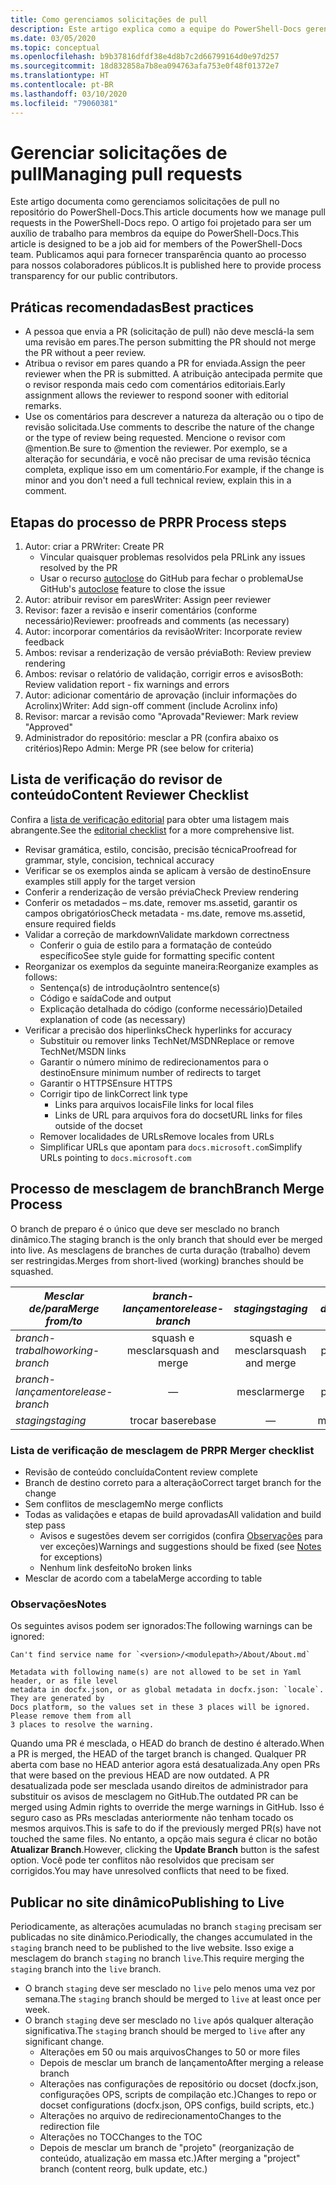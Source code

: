 ```yaml
---
title: Como gerenciamos solicitações de pull
description: Este artigo explica como a equipe do PowerShell-Docs gerencia solicitações de pull.
ms.date: 03/05/2020
ms.topic: conceptual
ms.openlocfilehash: b9b37816dfdf38e4d8b7c2d66799164d0e97d257
ms.sourcegitcommit: 18d832858a7b8ea094763afa753e0f48f01372e7
ms.translationtype: HT
ms.contentlocale: pt-BR
ms.lasthandoff: 03/10/2020
ms.locfileid: "79060381"
---
```

# <a name="managing-pull-requests"></a><span data-ttu-id="7f496-103">Gerenciar solicitações de pull</span><span class="sxs-lookup"><span data-stu-id="7f496-103">Managing pull requests</span></span>

<span data-ttu-id="7f496-104">Este artigo documenta como gerenciamos solicitações de pull no repositório do PowerShell-Docs.</span><span class="sxs-lookup"><span data-stu-id="7f496-104">This article documents how we manage pull requests in the PowerShell-Docs repo.</span></span> <span data-ttu-id="7f496-105">O artigo foi projetado para ser um auxílio de trabalho para membros da equipe do PowerShell-Docs.</span><span class="sxs-lookup"><span data-stu-id="7f496-105">This article is designed to be a job aid for members of the PowerShell-Docs team.</span></span> <span data-ttu-id="7f496-106">Publicamos aqui para fornecer transparência quanto ao processo para nossos colaboradores públicos.</span><span class="sxs-lookup"><span data-stu-id="7f496-106">It is published here to provide process transparency for our public contributors.</span></span>

## <a name="best-practices"></a><span data-ttu-id="7f496-107">Práticas recomendadas</span><span class="sxs-lookup"><span data-stu-id="7f496-107">Best practices</span></span>

- <span data-ttu-id="7f496-108">A pessoa que envia a PR (solicitação de pull) não deve mesclá-la sem uma revisão em pares.</span><span class="sxs-lookup"><span data-stu-id="7f496-108">The person submitting the PR should not merge the PR without a peer review.</span></span>
- <span data-ttu-id="7f496-109">Atribua o revisor em pares quando a PR for enviada.</span><span class="sxs-lookup"><span data-stu-id="7f496-109">Assign the peer reviewer when the PR is submitted.</span></span> <span data-ttu-id="7f496-110">A atribuição antecipada permite que o revisor responda mais cedo com comentários editoriais.</span><span class="sxs-lookup"><span data-stu-id="7f496-110">Early assignment allows the reviewer to respond sooner with editorial remarks.</span></span>
- <span data-ttu-id="7f496-111">Use os comentários para descrever a natureza da alteração ou o tipo de revisão solicitada.</span><span class="sxs-lookup"><span data-stu-id="7f496-111">Use comments to describe the nature of the change or the type of review being requested.</span></span> <span data-ttu-id="7f496-112">Mencione o revisor com @mention.</span><span class="sxs-lookup"><span data-stu-id="7f496-112">Be sure to @mention the reviewer.</span></span> <span data-ttu-id="7f496-113">Por exemplo, se a alteração for secundária, e você não precisar de uma revisão técnica completa, explique isso em um comentário.</span><span class="sxs-lookup"><span data-stu-id="7f496-113">For example, if the change is minor and you don't need a full technical review, explain this in a comment.</span></span>

## <a name="pr-process-steps"></a><span data-ttu-id="7f496-114">Etapas do processo de PR</span><span class="sxs-lookup"><span data-stu-id="7f496-114">PR Process steps</span></span>

1. <span data-ttu-id="7f496-115">Autor: criar a PR</span><span class="sxs-lookup"><span data-stu-id="7f496-115">Writer: Create PR</span></span>
   - <span data-ttu-id="7f496-116">Vincular quaisquer problemas resolvidos pela PR</span><span class="sxs-lookup"><span data-stu-id="7f496-116">Link any issues resolved by the PR</span></span>
   - <span data-ttu-id="7f496-117">Usar o recurso [autoclose](https://help.github.com/en/articles/closing-issues-using-keywords) do GitHub para fechar o problema</span><span class="sxs-lookup"><span data-stu-id="7f496-117">Use GitHub's [autoclose](https://help.github.com/en/articles/closing-issues-using-keywords) feature to close the issue</span></span>
1. <span data-ttu-id="7f496-118">Autor: atribuir revisor em pares</span><span class="sxs-lookup"><span data-stu-id="7f496-118">Writer: Assign peer reviewer</span></span>
1. <span data-ttu-id="7f496-119">Revisor: fazer a revisão e inserir comentários (conforme necessário)</span><span class="sxs-lookup"><span data-stu-id="7f496-119">Reviewer: proofreads and comments (as necessary)</span></span>
1. <span data-ttu-id="7f496-120">Autor: incorporar comentários da revisão</span><span class="sxs-lookup"><span data-stu-id="7f496-120">Writer: Incorporate review feedback</span></span>
1. <span data-ttu-id="7f496-121">Ambos: revisar a renderização de versão prévia</span><span class="sxs-lookup"><span data-stu-id="7f496-121">Both: Review preview rendering</span></span>
1. <span data-ttu-id="7f496-122">Ambos: revisar o relatório de validação, corrigir erros e avisos</span><span class="sxs-lookup"><span data-stu-id="7f496-122">Both: Review validation report - fix warnings and errors</span></span>
1. <span data-ttu-id="7f496-123">Autor: adicionar comentário de aprovação (incluir informações do Acrolinx)</span><span class="sxs-lookup"><span data-stu-id="7f496-123">Writer: Add sign-off comment (include Acrolinx info)</span></span>
1. <span data-ttu-id="7f496-124">Revisor: marcar a revisão como "Aprovada"</span><span class="sxs-lookup"><span data-stu-id="7f496-124">Reviewer: Mark review "Approved"</span></span>
1. <span data-ttu-id="7f496-125">Administrador do repositório: mesclar a PR (confira abaixo os critérios)</span><span class="sxs-lookup"><span data-stu-id="7f496-125">Repo Admin: Merge PR (see below for criteria)</span></span>

## <a name="content-reviewer-checklist"></a><span data-ttu-id="7f496-126">Lista de verificação do revisor de conteúdo</span><span class="sxs-lookup"><span data-stu-id="7f496-126">Content Reviewer Checklist</span></span>

<span data-ttu-id="7f496-127">Confira a [lista de verificação editorial](editorial-checklist.md) para obter uma listagem mais abrangente.</span><span class="sxs-lookup"><span data-stu-id="7f496-127">See the [editorial checklist](editorial-checklist.md) for a more comprehensive list.</span></span>

- <span data-ttu-id="7f496-128">Revisar gramática, estilo, concisão, precisão técnica</span><span class="sxs-lookup"><span data-stu-id="7f496-128">Proofread for grammar, style, concision, technical accuracy</span></span>
- <span data-ttu-id="7f496-129">Verificar se os exemplos ainda se aplicam à versão de destino</span><span class="sxs-lookup"><span data-stu-id="7f496-129">Ensure examples still apply for the target version</span></span>
- <span data-ttu-id="7f496-130">Conferir a renderização de versão prévia</span><span class="sxs-lookup"><span data-stu-id="7f496-130">Check Preview rendering</span></span>
- <span data-ttu-id="7f496-131">Conferir os metadados – ms.date, remover ms.assetid, garantir os campos obrigatórios</span><span class="sxs-lookup"><span data-stu-id="7f496-131">Check metadata - ms.date, remove ms.assetid, ensure required fields</span></span>
- <span data-ttu-id="7f496-132">Validar a correção de markdown</span><span class="sxs-lookup"><span data-stu-id="7f496-132">Validate markdown correctness</span></span>
  - <span data-ttu-id="7f496-133">Conferir o guia de estilo para a formatação de conteúdo específico</span><span class="sxs-lookup"><span data-stu-id="7f496-133">See style guide for formatting specific content</span></span>
- <span data-ttu-id="7f496-134">Reorganizar os exemplos da seguinte maneira:</span><span class="sxs-lookup"><span data-stu-id="7f496-134">Reorganize examples as follows:</span></span>
  - <span data-ttu-id="7f496-135">Sentença(s) de introdução</span><span class="sxs-lookup"><span data-stu-id="7f496-135">Intro sentence(s)</span></span>
  - <span data-ttu-id="7f496-136">Código e saída</span><span class="sxs-lookup"><span data-stu-id="7f496-136">Code and output</span></span>
  - <span data-ttu-id="7f496-137">Explicação detalhada do código (conforme necessário)</span><span class="sxs-lookup"><span data-stu-id="7f496-137">Detailed explanation of code (as necessary)</span></span>
- <span data-ttu-id="7f496-138">Verificar a precisão dos hiperlinks</span><span class="sxs-lookup"><span data-stu-id="7f496-138">Check hyperlinks for accuracy</span></span>
  - <span data-ttu-id="7f496-139">Substituir ou remover links TechNet/MSDN</span><span class="sxs-lookup"><span data-stu-id="7f496-139">Replace or remove TechNet/MSDN links</span></span>
  - <span data-ttu-id="7f496-140">Garantir o número mínimo de redirecionamentos para o destino</span><span class="sxs-lookup"><span data-stu-id="7f496-140">Ensure minimum number of redirects to target</span></span>
  - <span data-ttu-id="7f496-141">Garantir o HTTPS</span><span class="sxs-lookup"><span data-stu-id="7f496-141">Ensure HTTPS</span></span>
  - <span data-ttu-id="7f496-142">Corrigir tipo de link</span><span class="sxs-lookup"><span data-stu-id="7f496-142">Correct link type</span></span>
    - <span data-ttu-id="7f496-143">Links para arquivos locais</span><span class="sxs-lookup"><span data-stu-id="7f496-143">File links for local files</span></span>
    - <span data-ttu-id="7f496-144">Links de URL para arquivos fora do docset</span><span class="sxs-lookup"><span data-stu-id="7f496-144">URL links for files outside of the docset</span></span>
  - <span data-ttu-id="7f496-145">Remover localidades de URLs</span><span class="sxs-lookup"><span data-stu-id="7f496-145">Remove locales from URLs</span></span>
  - <span data-ttu-id="7f496-146">Simplificar URLs que apontam para `docs.microsoft.com`</span><span class="sxs-lookup"><span data-stu-id="7f496-146">Simplify URLs pointing to `docs.microsoft.com`</span></span>

## <a name="branch-merge-process"></a><span data-ttu-id="7f496-147">Processo de mesclagem de branch</span><span class="sxs-lookup"><span data-stu-id="7f496-147">Branch Merge Process</span></span>

<span data-ttu-id="7f496-148">O branch de preparo é o único que deve ser mesclado no branch dinâmico.</span><span class="sxs-lookup"><span data-stu-id="7f496-148">The staging branch is the only branch that should ever be merged into live.</span></span> <span data-ttu-id="7f496-149">As mesclagens de branches de curta duração (trabalho) devem ser restringidas.</span><span class="sxs-lookup"><span data-stu-id="7f496-149">Merges from short-lived (working) branches should be squashed.</span></span>

| <span data-ttu-id="7f496-150">*Mesclar de/para*</span><span class="sxs-lookup"><span data-stu-id="7f496-150">*Merge from/to*</span></span>  | <span data-ttu-id="7f496-151">*branch-lançamento*</span><span class="sxs-lookup"><span data-stu-id="7f496-151">*release-branch*</span></span> | <span data-ttu-id="7f496-152">*staging*</span><span class="sxs-lookup"><span data-stu-id="7f496-152">*staging*</span></span>        | <span data-ttu-id="7f496-153">*dinâmico*</span><span class="sxs-lookup"><span data-stu-id="7f496-153">*live*</span></span>      |
| ---------------- |:----------------:|:----------------:|:-----------:|
| <span data-ttu-id="7f496-154">*branch-trabalho*</span><span class="sxs-lookup"><span data-stu-id="7f496-154">*working-branch*</span></span> | <span data-ttu-id="7f496-155">squash e mesclar</span><span class="sxs-lookup"><span data-stu-id="7f496-155">squash and merge</span></span> | <span data-ttu-id="7f496-156">squash e mesclar</span><span class="sxs-lookup"><span data-stu-id="7f496-156">squash and merge</span></span> | <span data-ttu-id="7f496-157">Não permitido</span><span class="sxs-lookup"><span data-stu-id="7f496-157">Not allowed</span></span> |
| <span data-ttu-id="7f496-158">*branch-lançamento*</span><span class="sxs-lookup"><span data-stu-id="7f496-158">*release-branch*</span></span> | &mdash;          | <span data-ttu-id="7f496-159">mesclar</span><span class="sxs-lookup"><span data-stu-id="7f496-159">merge</span></span>            | <span data-ttu-id="7f496-160">Não permitido</span><span class="sxs-lookup"><span data-stu-id="7f496-160">Not allowed</span></span> |
| <span data-ttu-id="7f496-161">*staging*</span><span class="sxs-lookup"><span data-stu-id="7f496-161">*staging*</span></span>        | <span data-ttu-id="7f496-162">trocar base</span><span class="sxs-lookup"><span data-stu-id="7f496-162">rebase</span></span>           | &mdash;          | <span data-ttu-id="7f496-163">mesclar</span><span class="sxs-lookup"><span data-stu-id="7f496-163">merge</span></span>       |

### <a name="pr-merger-checklist"></a><span data-ttu-id="7f496-164">Lista de verificação de mesclagem de PR</span><span class="sxs-lookup"><span data-stu-id="7f496-164">PR Merger checklist</span></span>

- <span data-ttu-id="7f496-165">Revisão de conteúdo concluída</span><span class="sxs-lookup"><span data-stu-id="7f496-165">Content review complete</span></span>
- <span data-ttu-id="7f496-166">Branch de destino correto para a alteração</span><span class="sxs-lookup"><span data-stu-id="7f496-166">Correct target branch for the change</span></span>
- <span data-ttu-id="7f496-167">Sem conflitos de mesclagem</span><span class="sxs-lookup"><span data-stu-id="7f496-167">No merge conflicts</span></span>
- <span data-ttu-id="7f496-168">Todas as validações e etapas de build aprovadas</span><span class="sxs-lookup"><span data-stu-id="7f496-168">All validation and build step pass</span></span>
  - <span data-ttu-id="7f496-169">Avisos e sugestões devem ser corrigidos (confira [Observações](#notes) para ver exceções)</span><span class="sxs-lookup"><span data-stu-id="7f496-169">Warnings and suggestions should be fixed (see [Notes](#notes) for exceptions)</span></span>
  - <span data-ttu-id="7f496-170">Nenhum link desfeito</span><span class="sxs-lookup"><span data-stu-id="7f496-170">No broken links</span></span>
- <span data-ttu-id="7f496-171">Mesclar de acordo com a tabela</span><span class="sxs-lookup"><span data-stu-id="7f496-171">Merge according to table</span></span>

### <a name="notes"></a><span data-ttu-id="7f496-172">Observações</span><span class="sxs-lookup"><span data-stu-id="7f496-172">Notes</span></span>

<span data-ttu-id="7f496-173">Os seguintes avisos podem ser ignorados:</span><span class="sxs-lookup"><span data-stu-id="7f496-173">The following warnings can be ignored:</span></span>

```
Can't find service name for `<version>/<modulepath>/About/About.md`
```

```
Metadata with following name(s) are not allowed to be set in Yaml header, or as file level
metadata in docfx.json, or as global metadata in docfx.json: `locale`. They are generated by
Docs platform, so the values set in these 3 places will be ignored. Please remove them from all
3 places to resolve the warning.
```

<span data-ttu-id="7f496-174">Quando uma PR é mesclada, o HEAD do branch de destino é alterado.</span><span class="sxs-lookup"><span data-stu-id="7f496-174">When a PR is merged, the HEAD of the target branch is changed.</span></span> <span data-ttu-id="7f496-175">Qualquer PR aberta com base no HEAD anterior agora está desatualizada.</span><span class="sxs-lookup"><span data-stu-id="7f496-175">Any open PRs that were based on the previous HEAD are now outdated.</span></span> <span data-ttu-id="7f496-176">A PR desatualizada pode ser mesclada usando direitos de administrador para substituir os avisos de mesclagem no GitHub.</span><span class="sxs-lookup"><span data-stu-id="7f496-176">The outdated PR can be merged using Admin rights to override the merge warnings in GitHub.</span></span> <span data-ttu-id="7f496-177">Isso é seguro caso as PRs mescladas anteriormente não tenham tocado os mesmos arquivos.</span><span class="sxs-lookup"><span data-stu-id="7f496-177">This is safe to do if the previously merged PR(s) have not touched the same files.</span></span> <span data-ttu-id="7f496-178">No entanto, a opção mais segura é clicar no botão **Atualizar Branch**.</span><span class="sxs-lookup"><span data-stu-id="7f496-178">However, clicking the **Update Branch** button is the safest option.</span></span> <span data-ttu-id="7f496-179">Você pode ter conflitos não resolvidos que precisam ser corrigidos.</span><span class="sxs-lookup"><span data-stu-id="7f496-179">You may have unresolved conflicts that need to be fixed.</span></span>

## <a name="publishing-to-live"></a><span data-ttu-id="7f496-180">Publicar no site dinâmico</span><span class="sxs-lookup"><span data-stu-id="7f496-180">Publishing to Live</span></span>

<span data-ttu-id="7f496-181">Periodicamente, as alterações acumuladas no branch `staging` precisam ser publicadas no site dinâmico.</span><span class="sxs-lookup"><span data-stu-id="7f496-181">Periodically, the changes accumulated in the `staging` branch need to be published to the live website.</span></span> <span data-ttu-id="7f496-182">Isso exige a mesclagem do branch `staging` no branch `live`.</span><span class="sxs-lookup"><span data-stu-id="7f496-182">This require merging the `staging` branch into the `live` branch.</span></span>

- <span data-ttu-id="7f496-183">O branch `staging` deve ser mesclado no `live` pelo menos uma vez por semana.</span><span class="sxs-lookup"><span data-stu-id="7f496-183">The `staging` branch should be merged to `live` at least once per week.</span></span>
- <span data-ttu-id="7f496-184">O branch `staging` deve ser mesclado no `live` após qualquer alteração significativa.</span><span class="sxs-lookup"><span data-stu-id="7f496-184">The `staging` branch should be merged to `live` after any significant change.</span></span>
  - <span data-ttu-id="7f496-185">Alterações em 50 ou mais arquivos</span><span class="sxs-lookup"><span data-stu-id="7f496-185">Changes to 50 or more files</span></span>
  - <span data-ttu-id="7f496-186">Depois de mesclar um branch de lançamento</span><span class="sxs-lookup"><span data-stu-id="7f496-186">After merging a release branch</span></span>
  - <span data-ttu-id="7f496-187">Alterações nas configurações de repositório ou docset (docfx.json, configurações OPS, scripts de compilação etc.)</span><span class="sxs-lookup"><span data-stu-id="7f496-187">Changes to repo or docset configurations (docfx.json, OPS configs, build scripts, etc.)</span></span>
  - <span data-ttu-id="7f496-188">Alterações no arquivo de redirecionamento</span><span class="sxs-lookup"><span data-stu-id="7f496-188">Changes to the redirection file</span></span>
  - <span data-ttu-id="7f496-189">Alterações no TOC</span><span class="sxs-lookup"><span data-stu-id="7f496-189">Changes to the TOC</span></span>
  - <span data-ttu-id="7f496-190">Depois de mesclar um branch de "projeto" (reorganização de conteúdo, atualização em massa etc.)</span><span class="sxs-lookup"><span data-stu-id="7f496-190">After merging a "project" branch (content reorg, bulk update, etc.)</span></span>
